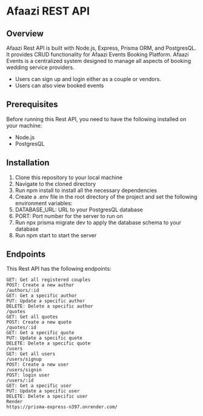 # Afaazi REST API
## Overview
Afaazi Rest API is built with Node.js, Express, Prisma ORM, and PostgresQL. It provides CRUD functionality for Afaazi Events Booking Platform. Afaazi Events is a centralized system designed to manage all aspects of booking wedding service providers. 
* Users can sign up and login either as a couple or vendors.
* Users can also view booked events

## Prerequisites
Before running this Rest API, you need to have the following installed on your machine:

* Node.js
* PostgresQL
## Installation
1. Clone this repository to your local machine
2. Navigate to the cloned directory
3. Run npm install to install all the necessary dependencies
4. Create a .env file in the root directory of the project and set the following environment variables:
5. DATABASE_URL: URL to your PostgresQL database
6. PORT: Port number for the server to run on
7. Run npx prisma migrate dev to apply the database schema to your database
8. Run npm start to start the server

## Endpoints
This Rest API has the following endpoints:

```/couples
GET: Get all registered couples
POST: Create a new author
/authors/:id
GET: Get a specific author
PUT: Update a specific author
DELETE: Delete a specific author
/quotes
GET: Get all quotes
POST: Create a new quote
/quotes/:id
GET: Get a specific quote
PUT: Update a specific quote
DELETE: Delete a specific quote
/users
GET: Get all users
/users/signup
POST: Create a new user
/users/signin
POST: login user
/users/:id
GET: Get a specific user
PUT: Update a specific user
DELETE: Delete a specific user
Render
https://prisma-express-n397.onrender.com/